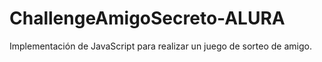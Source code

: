 # ChallengeAmigoSecreto-ALURA
Implementación de JavaScript para realizar un juego de sorteo de amigo.
